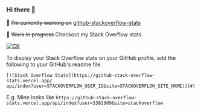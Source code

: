 ### Hi there 👋

<!--
**Chandankkrr/Chandankkrr** is a ✨ _special_ ✨ repository because its `README.md` (this file) appears on your GitHub profile.

Here are some ideas to get you started:

- 🔭 I’m currently working on ...
- 🌱 I’m currently learning ...
- 👯 I’m looking to collaborate on ...
- 🤔 I’m looking for help with ...
- 💬 Ask me about ...
- 📫 How to reach me: ...
- 😄 Pronouns: ...
- ⚡ Fun fact: ...
-->

🔭 ~~I’m currently working on~~ [github-stackoverflow-stats](https://github.com/Chandankkrr/github-stackoverflow-stats)

🚧 ~~Work in progress~~ Checkout my Stack Overflow stats.

[![CK](https://github-stack-overflow-stats.vercel.app/api/index?user=3382909&site=stackoverflow)](https://stackoverflow.com/users/3382909/chandan-rauniyar)

To display your Stack Overflow stats on your GitHub profile, add the following to your GitHub's readme file.

```
[![Stack Overflow Stats](https://github-stack-overflow-stats.vercel.app/
api/index?user=STACKOVERFLOW_USER_ID&site=STACKOVERFLOW_SITE_NAME)](#)
```

E.g. Mine looks like `https://github-stack-overflow-stats.vercel.app/api/index?user=3382909&site=stackoverflow`
